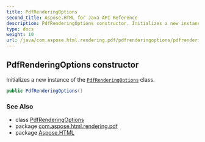 ```yaml
---
title: PdfRenderingOptions
second_title: Aspose.HTML for Java API Reference
description: PdfRenderingOptions constructor. Initializes a new instance of the PdfRenderingOptions class
type: docs
weight: 10
url: /java/com.aspose.html.rendering.pdf/pdfrenderingoptions/pdfrenderingoptions/
---
```

## PdfRenderingOptions constructor

Initializes a new instance of the [`PdfRenderingOptions`](../) class.

```java
public PdfRenderingOptions()
```

### See Also

* class [PdfRenderingOptions](../)
* package [com.aspose.html.rendering.pdf](../../../com.aspose.html.rendering.pdf/)
* package [Aspose.HTML](../../../)
